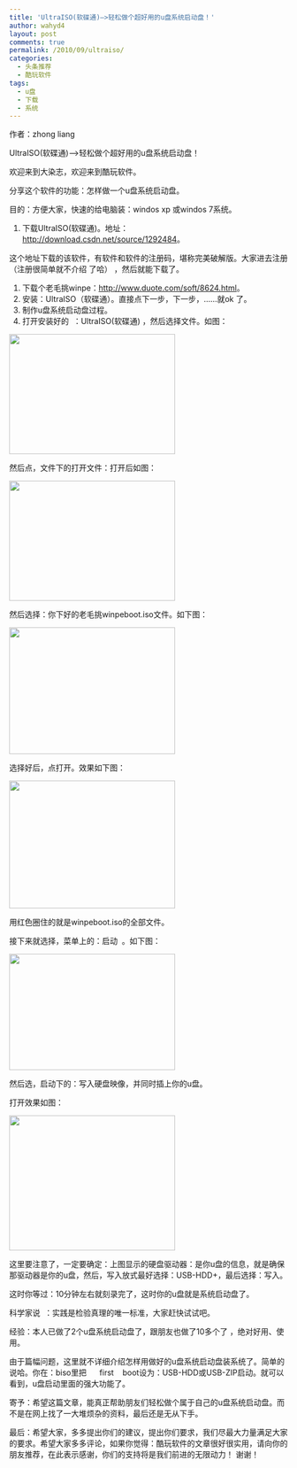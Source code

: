 ```yaml
---
title: 'UltraISO(软碟通)—>轻松做个超好用的u盘系统启动盘！'
author: wahyd4
layout: post
comments: true
permalink: /2010/09/ultraiso/
categories:
  - 头条推荐
  - 酷玩软件
tags:
  - u盘
  - 下载
  - 系统
---
```

作者：zhong liang

UltraISO(软碟通)—>轻松做个超好用的u盘系统启动盘！

欢迎来到大染志，欢迎来到酷玩软件。

分享这个软件的功能：怎样做一个u盘系统启动盘。

目的：方便大家，快速的给电脑装：windos xp 或windos 7系统。

1.  下载UltraISO(软碟通)。地址：<http://download.csdn.net/source/1292484>。

这个地址下载的该软件，有软件和软件的注册码，堪称完美破解版。大家进去注册（注册很简单就不介绍 了哈） ，然后就能下载了。

1.  下载个老毛挑winpe：<http://www.duote.com/soft/8624.html>。
2.  安装：UltraISO（软碟通）。直接点下一步，下一步，……就ok 了。
3.  制作u盘系统启动盘过程。
4.  打开安装好的  ：UltraISO(软碟通) ，然后选择文件。如图：

<img title="QQ截图未命名" src="http://www.junv.info/wp-content/uploads/2010/09/QQ截图未命名1-300x217.png" alt="" width="300" height="217" />

然后点，文件下的打开文件：打开后如图：

[<img class="aligncenter size-medium wp-image-351" title="1" src="http://www.junv.info/wp-content/uploads/2010/09/12-300x217.png" alt="" width="300" height="217" />][1]

然后选择：你下好的老毛挑winpeboot.iso文件。如下图：

[<img class="aligncenter size-medium wp-image-353" title="2" src="http://www.junv.info/wp-content/uploads/2010/09/21-300x229.png" alt="" width="300" height="229" />][2]

选择好后，点打开。效果如下图：

[<img class="aligncenter size-medium wp-image-355" title="3" src="http://www.junv.info/wp-content/uploads/2010/09/31-300x231.png" alt="" width="300" height="231" />][3]

用红色圈住的就是winpeboot.iso的全部文件。

接下来就选择，菜单上的：启动  。如下图：

[<img class="aligncenter size-medium wp-image-356" title="4" src="http://www.junv.info/wp-content/uploads/2010/09/41-300x210.png" alt="" width="300" height="210" />][4]

然后选，启动下的：写入硬盘映像，并同时插上你的u盘。

打开效果如图：

[<img class="aligncenter size-medium wp-image-358" title="5" src="http://www.junv.info/wp-content/uploads/2010/09/5-300x244.png" alt="" width="300" height="244" />][5]

这里要注意了，一定要确定：上图显示的硬盘驱动器：是你u盘的信息，就是确保那驱动器是你的u盘，然后，写入放式最好选择：USB-HDD+，最后选择：写入。

这时你等过：10分钟左右就刻录完了，这时你的u盘就是系统启动盘了。

科学家说  ：实践是检验真理的唯一标准，大家赶快试试吧。

经验：本人已做了2个u盘系统启动盘了，跟朋友也做了10多个了 ，绝对好用、使用。

由于篇幅问题，这里就不详细介绍怎样用做好的u盘系统启动盘装系统了。简单的说哈。你在：biso里把      first    boot设为：USB-HDD或USB-ZIP启动。就可以看到，u盘启动里面的强大功能了。

寄予：希望这篇文章，能真正帮助朋友们轻松做个属于自己的u盘系统启动盘。而不是在网上找了一大堆烦杂的资料，最后还是无从下手。

最后：希望大家，多多提出你们的建议，提出你们要求，我们尽最大力量满足大家的要求。希望大家多多评论，如果你觉得：酷玩软件的文章很好很实用，请向你的朋友推荐，在此表示感谢，你们的支持将是我们前进的无限动力！ 谢谢！

 [1]: http://www.junv.info/wp-content/uploads/2010/09/12.png
 [2]: http://www.junv.info/wp-content/uploads/2010/09/21.png
 [3]: http://www.junv.info/wp-content/uploads/2010/09/31.png
 [4]: http://www.junv.info/wp-content/uploads/2010/09/41.png
 [5]: http://www.junv.info/wp-content/uploads/2010/09/5.png
